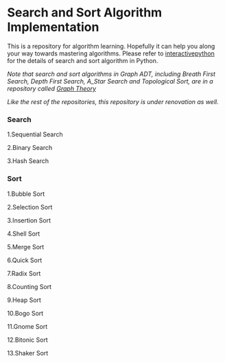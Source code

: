 # Search and Sort Algorithm Implementation

This is a repository for algorithm learning. Hopefully it can help you along your way towards mastering algorithms. Please refer to <a href=http://interactivepython.org/runestone/static/pythonds/index.html>interactivepython</a> for the details of search and sort algorithm in Python.

*Note that search and sort algorithms in Graph ADT, including Breath First Search, Depth First Search, A_Star Search and Topological Sort, are in a repository called <a href=https://github.com/je-suis-tm/graph-theory>Graph Theory</a>*

*Like the rest of the repositories, this repository is under renovation as well.*


### Search

1.Sequential Search

2.Binary Search

3.Hash Search


### Sort

1.Bubble Sort

2.Selection Sort

3.Insertion Sort

4.Shell Sort

5.Merge Sort

6.Quick Sort

7.Radix Sort

8.Counting Sort

9.Heap Sort

10.Bogo Sort

11.Gnome Sort

12.Bitonic Sort

13.Shaker Sort
